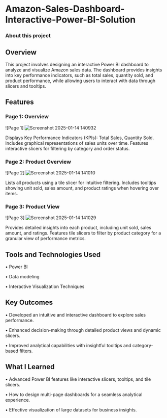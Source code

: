 # Amazon-Sales-Dashboard-Interactive-Power-BI-Solution

### About this project

 
## Overview
This project involves designing an interactive Power BI dashboard to analyze and visualize Amazon sales data. The dashboard provides insights into key performance indicators, such as total sales, quantity sold, and product performance, while allowing users to interact with data through slicers and tooltips.

 

 
## Features
### Page 1: Overview
![Page 1]
![Screenshot 2025-01-14 140932](https://github.com/user-attachments/assets/46d48e8e-960c-4fac-b0d8-cf8dc430253d)

Displays Key Performance Indicators (KPIs): Total Sales, Quantity Sold.
Includes graphical representations of sales units over time.
Features interactive slicers for filtering by category and order status.
### Page 2: Product Overview
![Page 2]
![Screenshot 2025-01-14 141010](https://github.com/user-attachments/assets/e94c2029-155e-4331-9554-5c1e4793c2eb)


Lists all products using a tile slicer for intuitive filtering.
Includes tooltips showing unit sold, sales amount, and product ratings when hovering over items.
### Page 3: Product View
![Page 3]
![Screenshot 2025-01-14 141029](https://github.com/user-attachments/assets/59a71f13-0464-4446-94d9-467802079512)

Provides detailed insights into each product, including unit sold, sales amount, and ratings.
Features tile slicers to filter by product category for a granular view of performance metrics.
 

 
## Tools and Technologies Used
• Power BI

• Data modeling

• Interactive Visualization Techniques
 

 
## Key Outcomes
• Developed an intuitive and interactive dashboard to explore sales performance.

• Enhanced decision-making through detailed product views and dynamic slicers.

• Improved analytical capabilities with insightful tooltips and category-based filters.
 

 
## What I Learned
• Advanced Power BI features like interactive slicers, tooltips, and tile slicers.

• How to design multi-page dashboards for a seamless analytical experience.

• Effective visualization of large datasets for business insights.
 
